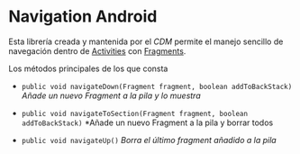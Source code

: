 Navigation Android
=======
Esta librería creada y mantenida por el *CDM* permite el manejo sencillo de navegación dentro de [Activities](http://developer.android.com/intl/es/guide/components/activities.html) con [Fragments](http://developer.android.com/intl/es/guide/components/fragments.html). 

Los métodos principales de los que consta 

 - `public void navigateDown(Fragment fragment, boolean addToBackStack)`
   *Añade un nuevo Fragment a la pila y lo muestra*
   
 - `public void navigateToSection(Fragment fragment, boolean
   addToBackStack)` *Añade un nuevo Fragment a la pila y borrar todos

 - `public void navigateUp()` *Borra el último fragment añadido a la
   pila*
